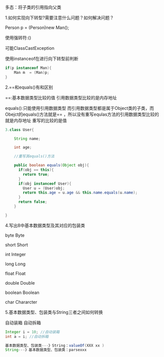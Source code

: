 多态：将子类的引用指向父类

1.如何实现向下转型?需要注意什么问题？如何解决问题？

Person p = (Person)new Man();

使用强转符:()



可能ClassCastException



使用instanceof在进行向下转型前判断

```java
if(p instanceof Man){
	Man m  = (Man)p;
}

```



2.==和equals()有和区别

==:基本数据类型比较的值 引用数据类型比较的是内存地址

equals():只能使用引用数据类型 而引用数据类型都是属于Object类的子类，而Obejct的equals()方法就是== ，所以没有重写equlas方法的引用数据类型比较的就是内存地址 重写的比较的是值

```java
3.class User{

	String name;

	int age;

	//重写其equals()方法

	public boolean equals(Object obj){
      if(obj == this){
        return true;
      }
      if(obj instanceof User){
        User u = (User)obj;
        return this.age = u.age && this.name.equals(u.name);
      }
      return false;
	}	

}

```



4.写出8中基本数据类型及其对应的包装类

byte Byte

short Short

int Integer

long Long

float Float 

double Double 

boolean Boolean 

char Chararcter



5.基本数据类型、包装类与String三者之间如何转换

自动装箱 自动拆箱

```java
Integer i = 10; //自动装箱
int a = i; //自动拆箱

基本数据类型、包装类---》String：valueOf(XXX xx )
String---》基本数据类型、包装类：parsexxx
```



